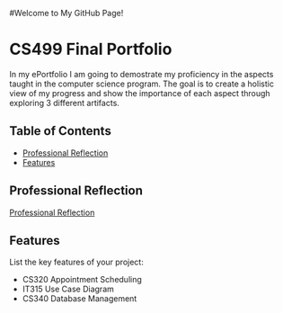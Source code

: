 #Welcome to My GitHub Page!
# CS499 Final Portfolio

In my ePortfolio I am going to demostrate my proficiency in the aspects taught in the computer science program. The goal is to create a holistic view of my progress and show the importance of each aspect through exploring 3 different artifacts. 

## Table of Contents

- [Professional Reflection](#professional-reflection)
- [Features](#features)

## Professional Reflection
[Professional Reflection](CS499%20Professional%20reflection.docx)



## Features      

List the key features of your project:

- CS320 Appointment Scheduling
- IT315 Use Case Diagram
- CS340 Database Management


